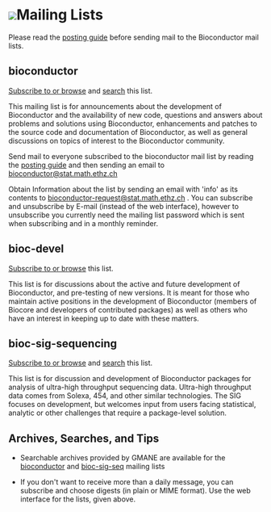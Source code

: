 # ![](/images/icons/help.gif)Mailing Lists #

Please read the [posting guide][5] before sending mail to the
Bioconductor mail lists.

## bioconductor ##

[Subscribe to or browse][4] and [search][3] this list.

This mailing list is for announcements about the development of
Bioconductor and the availability of new code, questions and answers
about problems and solutions using Bioconductor, enhancements and
patches to the source code and documentation of Bioconductor, as
well as general discussions on topics of interest to the
Bioconductor community.

Send mail to everyone subscribed to the bioconductor mail list by
reading the [posting guide][5] and then sending an email to
[bioconductor@stat.math.ethz.ch][6]

Obtain Information about the list by sending an email with 'info' as
its contents to [bioconductor-request@stat.math.ethz.ch][7] . You can
subscribe and unsubscribe by E-mail (instead of the web interface),
however to unsubscribe you currently need the mailing list password
which is sent when subscribing and in a monthly reminder.

## bioc-devel ##

[Subscribe to or browse][8] this list.

This list is for discussions about the active and future development
of Bioconductor, and pre-testing of new versions. It is meant for
those who maintain active positions in the development of Bioconductor
(members of Biocore and developers of contributed packages) as well as
others who have an interest in keeping up to date with these matters.

## bioc-sig-sequencing ##

[Subscribe to or browse][9] and [search][12] this list.

This list is for discussion and development of Bioconductor packages
for analysis of ultra-high throughput sequencing data. Ultra-high
throughput data comes from Solexa, 454, and other similar
technologies. The SIG focuses on development, but welcomes input from
users facing statistical, analytic or other challenges that require a
package-level solution.

## Archives, Searches, and Tips ##

 - Searchable archives provided by GMANE are available for the
   [bioconductor][3] and [bioc-sig-seq][12] mailing lists

 - If you don't want to receive more than a daily message, you can
   subscribe and choose digests (in plain or MIME format). Use the web
   interface for the lists, given above.


[3]: http://dir.gmane.org/gmane.science.biology.informatics.conductor
[4]: https://stat.ethz.ch/mailman/listinfo/bioconductor
[5]: /help/mailing-list/posting-guide/
[6]: mailto:bioconductor@stat.math.ethz.ch
[7]: mailto:bioconductor-request@stat.math.ethz.ch
[8]: https://stat.ethz.ch/mailman/listinfo/bioc-devel
[9]: https://stat.ethz.ch/mailman/listinfo/bioc-sig-sequencing
[12]: http://dir.gmane.org/gmane.comp.lang.r.sequencing
